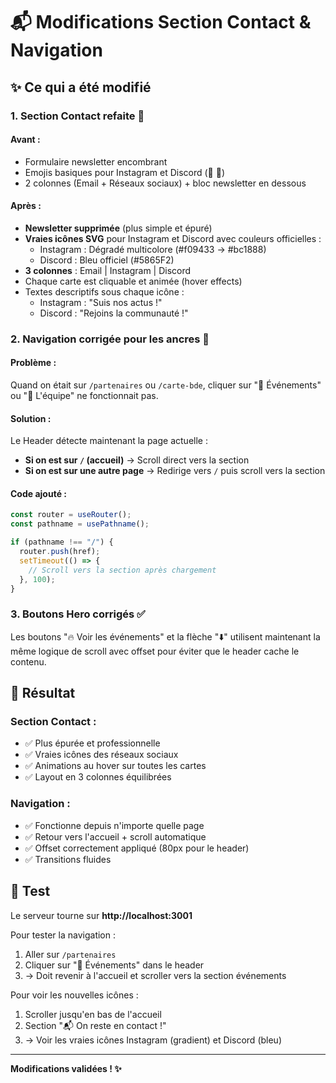 # 📬 Modifications Section Contact & Navigation

## ✨ Ce qui a été modifié

### 1. Section Contact refaite 🎨

#### Avant :
- Formulaire newsletter encombrant
- Emojis basiques pour Instagram et Discord (📸 💬)
- 2 colonnes (Email + Réseaux sociaux) + bloc newsletter en dessous

#### Après :
- **Newsletter supprimée** (plus simple et épuré)
- **Vraies icônes SVG** pour Instagram et Discord avec couleurs officielles :
  - Instagram : Dégradé multicolore (#f09433 → #bc1888)
  - Discord : Bleu officiel (#5865F2)
- **3 colonnes** : Email | Instagram | Discord
- Chaque carte est cliquable et animée (hover effects)
- Textes descriptifs sous chaque icône :
  - Instagram : "Suis nos actus !"
  - Discord : "Rejoins la communauté !"

### 2. Navigation corrigée pour les ancres 🔧

#### Problème :
Quand on était sur `/partenaires` ou `/carte-bde`, cliquer sur "🎊 Événements" ou "🌟 L'équipe" ne fonctionnait pas.

#### Solution :
Le Header détecte maintenant la page actuelle :
- **Si on est sur `/` (accueil)** → Scroll direct vers la section
- **Si on est sur une autre page** → Redirige vers `/` puis scroll vers la section

#### Code ajouté :
```typescript
const router = useRouter();
const pathname = usePathname();

if (pathname !== "/") {
  router.push(href);
  setTimeout(() => {
    // Scroll vers la section après chargement
  }, 100);
}
```

### 3. Boutons Hero corrigés ✅

Les boutons "🔥 Voir les événements" et la flèche "⬇️" utilisent maintenant la même logique de scroll avec offset pour éviter que le header cache le contenu.

## 🎯 Résultat

### Section Contact :
- ✅ Plus épurée et professionnelle
- ✅ Vraies icônes des réseaux sociaux
- ✅ Animations au hover sur toutes les cartes
- ✅ Layout en 3 colonnes équilibrées

### Navigation :
- ✅ Fonctionne depuis n'importe quelle page
- ✅ Retour vers l'accueil + scroll automatique
- ✅ Offset correctement appliqué (80px pour le header)
- ✅ Transitions fluides

## 🚀 Test

Le serveur tourne sur **http://localhost:3001**

Pour tester la navigation :
1. Aller sur `/partenaires`
2. Cliquer sur "🎊 Événements" dans le header
3. → Doit revenir à l'accueil et scroller vers la section événements

Pour voir les nouvelles icônes :
1. Scroller jusqu'en bas de l'accueil
2. Section "📬 On reste en contact !"
3. → Voir les vraies icônes Instagram (gradient) et Discord (bleu)

---

**Modifications validées ! ✨**

